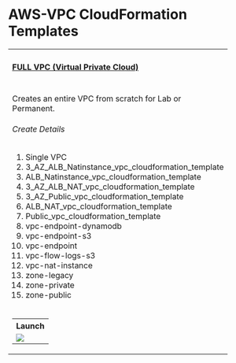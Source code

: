 # AWS-VPC  CloudFormation Templates
<table width="100%">
    <tr>
        <th align="left" colspan="2"><h4><a href="https://github.com/kkpkishan/aws-vpc-cloudformation-templates.git"> FULL VPC (Virtual Private Cloud)</a></h4></th>
    </tr>
    <tr>
        <td width="100%" valign="top">
           <p>Creates an entire VPC from scratch for Lab or Permanent.</p>
           <h6>Create Details</h6>
           <ol>
            <li>Single VPC</li>
            <li>3_AZ_ALB_Natinstance_vpc_cloudformation_template</li>
            <li>ALB_Natinstance_vpc_cloudformation_template</li>
            <li>3_AZ_ALB_NAT_vpc_cloudformation_template</li>
            <li>3_AZ_Public_vpc_cloudformation_template</li>
            <li>ALB_NAT_vpc_cloudformation_template</li>
            <li>Public_vpc_cloudformation_template</li>
            <li>vpc-endpoint-dynamodb</li>
            <li>vpc-endpoint-s3</li>
            <li>vpc-endpoint</li>
            <li>vpc-flow-logs-s3</li>
            <li>vpc-nat-instance</li>
            <li>zone-legacy</li>
            <li>zone-private</li>
            <li>zone-public</li>
            <tr>
                      <td nowrap width="200" valign="top">
            <table>
                <tr>
                    <th align="left">Launch</th>
                </tr>
                <tr>
                    <td>
                        <a href="https://console.aws.amazon.com/cloudformation/home?#/stacks/new?&templateURL=https://electromech-cloudformation-templates.s3.ap-south-1.amazonaws.com/ALB_NAT_vpc_cloudformation_template.yml" target="_blank"><img src="https://s3.amazonaws.com/cloudformation-examples/cloudformation-launch-stack.png"></a>
                    </td>
                </tr>
            </table>
        </td>
    </tr> 
 </table>


